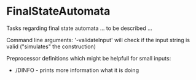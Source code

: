 # FinalStateAutomata
Tasks regarding final state automata ... to be described ...


Command line arguments:
 '-validateInput' will check if the input string is valid ("simulates" the construction)

Preprocessor definitions which might be helpfull for small inputs:
 - /DINFO - prints more information what it is doing
